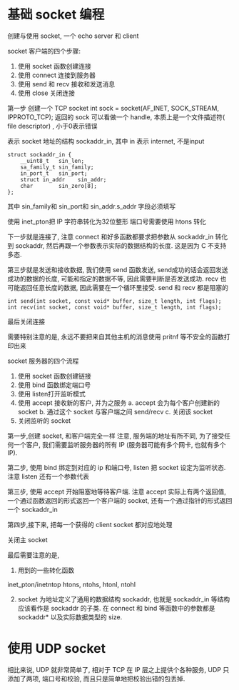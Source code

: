 # 基础 socket 编程

<!--
ID: 329c2faf-f37d-4ba7-abb4-ed2ddb3e2bdc
Status: publish
Date: 2017-05-30T03:28:00
Modified: 2020-05-16T11:58:28
wp_id: 406
-->

创建与使用 socket, 一个 echo server 和 client

socket 客户端的四个步骤: 

1. 使用 socket 函数创建连接
2. 使用 connect 连接到服务器
3. 使用 send 和 recv 接收和发送消息
4. 使用 close 关闭连接

第一步 创建一个 TCP socket
int sock = socket(AF_INET, SOCK_STREAM, IPPROTO_TCP);
返回的 sock 可以看做一个 handle, 本质上是一个文件描述符( file descriptor) , 小于0表示错误

表示 socket 地址的结构 sockaddr_in, 其中 in 表示 internet, 不是input

```
struct sockaddr_in {
	__uint8_t	sin_len;
	sa_family_t	sin_family;
	in_port_t	sin_port;
	struct in_addr    sin_addr;
	char		sin_zero[8];
};
```

其中 sin_family和 sin_port和 sin_addr.s_addr 字段必须填写

使用 inet_pton把 IP 字符串转化为32位整形
端口号需要使用 htons 转化

下一步就是连接了, 注意 connect 和好多函数都要求把参数从 sockaddr_in 转化到 sockaddr, 然后再跟一个参数表示实际的数据结构的长度. 这是因为 C 不支持多态.

第三步就是发送和接收数据, 我们使用 send 函数发送, send成功的话会返回发送成功的数据的长度, 可能和指定的数据不等, 因此需要判断是否发送成功. recv 也可能返回任意长度的数据, 因此需要在一个循环里接受. send 和 recv 都是阻塞的

```
int send(int socket, const void* buffer, size_t length, int flags);
int recv(int socket, const void* buffer, size_t length, int flags);
```

最后关闭连接

需要特别注意的是, 永远不要把来自其他主机的消息使用 pritnf 等不安全的函数打印出来

socket 服务器的四个流程

1. 使用 socket 函数创建链接
2. 使用 bind 函数绑定端口号
3. 使用 listen打开监听模式
4. 使用 accept 接收新的客户, 并为之服务
    a.  accept 会为每个客户创建新的 socket
    b. 通过这个 socket 与客户端之间 send/recv
    c. 关闭该 socket
5. 关闭监听的 socket

第一步,创建 socket, 和客户端完全一样
注意, 服务端的地址有所不同, 为了接受任何一个客户, 我们需要监听服务器的所有 IP (服务器可能有多个网卡, 也就有多个 IP).

第二步, 使用 bind 绑定到对应的 ip 和端口号, listen 把 socket 设定为监听状态. 注意 listen 还有一个参数代表

第三步, 使用 accept 开始阻塞地等待客户端. 注意 accept 实际上有两个返回值,一个通过函数返回的形式返回一个客户端的 socket, 还有一个通过指针的形式返回一个 sockaddr_in

第四步,接下来, 把每一个获得的 client socket 都对应地处理

关闭主 socket

最后需要注意的是, 

1. 用到的一些转化函数

inet_pton/inetntop htons, ntohs, htonl, ntohl

2. socket  为地址定义了通用的数据结构 sockaddr, 也就是 sockaddr_in 等结构应该看作是 sockaddr 的子类. 在 connect 和 bind 等函数中的参数都是 sockaddr* 以及实际数据类型的 size.

# 使用 UDP socket

相比来说, UDP 就非常简单了, 相对于 TCP 在 IP 层之上提供个各种服务, UDP 只添加了两项, 端口号和校验, 而且只是简单地把校验出错的包丢掉.